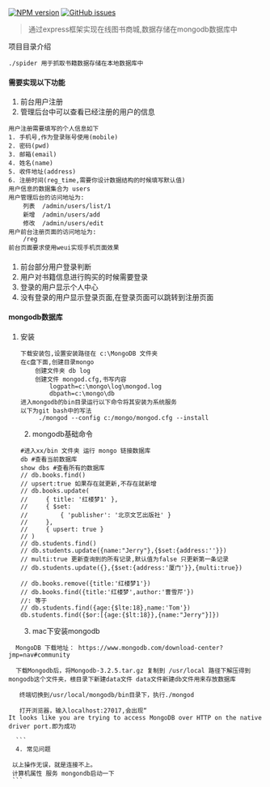
 [![NPM version](https://img.shields.io/npm/v/brick.js.svg?style=flat)](https://www.npmjs.org/package/brick.js)
 [![GitHub issues](https://img.shields.io/github/issues/cpg0525/book-shop)](https://www.npmjs.org/package/brick.js)
> 通过express框架实现在线图书商城,数据存储在mongodb数据库中

项目目录介绍  
```
./spider 用于抓取书籍数据存储在本地数据库中
```

#### 需要实现以下功能
1. 前台用户注册
2. 管理后台中可以查看已经注册的用户的信息

```
用户注册需要填写的个人信息如下
1. 手机号,作为登录账号使用(mobile)
2. 密码(pwd)
3. 邮箱(email)
4. 姓名(name)
5. 收件地址(address)
6. 注册时间(reg_time,需要你设计数据结构的时候填写默认值)
用户信息的数据集合为 users
用户管理后台的访问地址为:
	列表	/admin/users/list/1
	新增	/admin/users/add
	修改	/admin/users/edit
用户前台注册页面的访问地址为:
	/reg
前台页面要求使用weui实现手机页面效果
```
#### 
1. 前台部分用户登录判断
2. 用户对书籍信息进行购买的时候需要登录
3. 登录的用户显示个人中心
4. 没有登录的用户显示登录页面,在登录页面可以跳转到注册页面

#### mongodb数据库

1. 安装
	```
	下载安装包,设置安装路径在 c:\MongoDB 文件夹
    在c盘下面,创建目录mongo
        创建文件夹 db log
        创建文件 mongod.cfg,书写内容
            logpath=c:\mongo\log\mongod.log
            dbpath=c:\mongo\db
    进入mongodb的bin目录运行以下命令将其安装为系统服务
    以下为git bash中的写法
         ./mongod --config c:/mongo/mongod.cfg --install
	```
	2.  mongodb基础命令
	``` 
	#进入xx/bin 文件夹 运行 mongo 链接数据库
	db #查看当前数据库
	show dbs #查看所有的数据库
	// db.books.find()
	// upsert:true 如果存在就更新,不存在就新增
	// db.books.update(
	//     { title: '红楼梦1' }, 
	//     { $set: 
	//         { 'publisher': '北京文艺出版社' } 
	//     }, 
	//     { upsert: true }
	// )
	// db.students.find()
	// db.students.update({name:"Jerry"},{$set:{address:''}})
	// multi:true 更新查询到的所有记录,默认值为false 只更新第一条记录
	// db.students.update({},{$set:{address:'厦门'}},{multi:true})

	// db.books.remove({title:'红楼梦1'})
	// db.books.find({title:'红楼梦',author:'曹雪芹'})
	//: 等于
	// db.students.find({age:{$lte:18},name:'Tom'})
	db.students.find({$or:[{age:{$lt:18}},{name:"Jerry"}]})
	```
	3. mac下安装mongodb
  ```
	MongoDB 下载地址： https://www.mongodb.com/download-center?jmp=nav#community

	下载Mongodb后，将Mongodb-3.2.5.tar.gz 复制到 /usr/local 路径下解压得到mongodb这个文件夹，根目录下新建data文件 data文件新建db文件用来存放数据库

	 终端切换到/usr/local/mongodb/bin目录下，执行./mongod

	 打开浏览器，输入localhost:27017,会出现“
It looks like you are trying to access MongoDB over HTTP on the native driver port.即为成功

	```
	4. 常见问题
   ```
	 以上操作无误，就是连接不上。
	 计算机属性 服务 mongondb启动一下
	 ```

	
